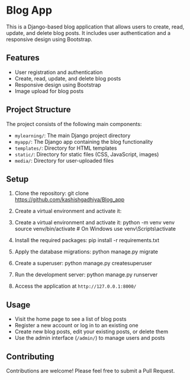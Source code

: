 # Blog App

This is a Django-based blog application that allows users to create, read, update, and delete blog posts. It includes user authentication and a responsive design using Bootstrap.

## Features

- User registration and authentication
- Create, read, update, and delete blog posts
- Responsive design using Bootstrap
- Image upload for blog posts

## Project Structure

The project consists of the following main components:

- `mylearning/`: The main Django project directory
- `myapp/`: The Django app containing the blog functionality
- `templates/`: Directory for HTML templates
- `static/`: Directory for static files (CSS, JavaScript, images)
- `media/`: Directory for user-uploaded files

## Setup

1. Clone the repository:
git clone https://github.com/kashishgadhiya/Blog_app

2. Create a virtual environment and activate it:
2. Create a virtual environment and activate it:
   python -m venv venv
   source venv/bin/activate  # On Windows use venv\Scripts\activate


3. Install the required packages:
   pip install -r requirements.txt


4. Apply the database migrations:
   python manage.py migrate


5. Create a superuser:
   python manage.py createsuperuser


6. Run the development server:
   python manage.py runserver

7. Access the application at `http://127.0.0.1:8000/`

## Usage

- Visit the home page to see a list of blog posts
- Register a new account or log in to an existing one
- Create new blog posts, edit your existing posts, or delete them
- Use the admin interface (`/admin/`) to manage users and posts

## Contributing

Contributions are welcome! Please feel free to submit a Pull Request.

